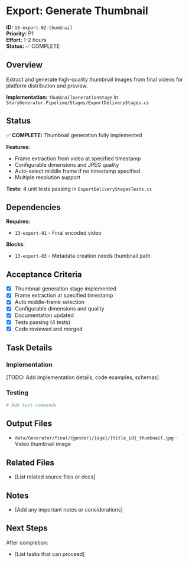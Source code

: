 # Export: Generate Thumbnail

**ID:** `13-export-02-thumbnail`  
**Priority:** P1  
**Effort:** 1-2 hours  
**Status:** ✅ COMPLETE

## Overview

Extract and generate high-quality thumbnail images from final videos for platform distribution and preview.

**Implementation:** `ThumbnailGenerationStage` in `StoryGenerator.Pipeline/Stages/ExportDeliveryStages.cs`

## Status

✅ **COMPLETE:** Thumbnail generation fully implemented

**Features:**
- Frame extraction from video at specified timestamp
- Configurable dimensions and JPEG quality
- Auto-select middle frame if no timestamp specified
- Multiple resolution support

**Tests:** 4 unit tests passing in `ExportDeliveryStagesTests.cs`

## Dependencies

**Requires:**
- `13-export-01` - Final encoded video

**Blocks:**
- `13-export-03` - Metadata creation needs thumbnail path

## Acceptance Criteria

- [x] Thumbnail generation stage implemented
- [x] Frame extraction at specified timestamp
- [x] Auto middle-frame selection
- [x] Configurable dimensions and quality
- [x] Documentation updated
- [x] Tests passing (4 tests)
- [x] Code reviewed and merged

## Task Details

### Implementation

[TODO: Add implementation details, code examples, schemas]

### Testing

```bash
# Add test commands
```

## Output Files

- `data/Generator/final/{gender}/{age}/{title_id}_thumbnail.jpg` - Video thumbnail image

## Related Files

- [List related source files or docs]

## Notes

- [Add any important notes or considerations]

## Next Steps

After completion:
- [List tasks that can proceed]
